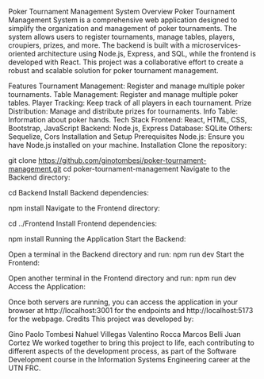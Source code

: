 Poker Tournament Management System
Overview
Poker Tournament Management System is a comprehensive web application designed to simplify the organization and management of poker tournaments. The system allows users to register tournaments, manage tables, players, croupiers, prizes, and more. The backend is built with a microservices-oriented architecture using Node.js, Express, and SQL, while the frontend is developed with React. This project was a collaborative effort to create a robust and scalable solution for poker tournament management.

Features
Tournament Management: Register and manage multiple poker tournaments.
Table Management: Register and manage multiple poker tables.
Player Tracking: Keep track of all players in each tournament.
Prize Distribution: Manage and distribute prizes for tournaments.
Info Table: Information about poker hands.
Tech Stack
Frontend: React, HTML, CSS, Bootstrap, JavaScript
Backend: Node.js, Express
Database: SQLite
Others: Sequelize, Cors
Installation and Setup
Prerequisites
Node.js: Ensure you have Node.js installed on your machine.
Installation
Clone the repository:

git clone https://github.com/ginotombesi/poker-tournament-management.git
cd poker-tournament-management
Navigate to the Backend directory:

cd Backend
Install Backend dependencies:

npm install
Navigate to the Frontend directory:

cd ../Frontend
Install Frontend dependencies:

npm install
Running the Application
Start the Backend:

Open a terminal in the Backend directory and run:
npm run dev
Start the Frontend:

Open another terminal in the Frontend directory and run:
npm run dev
Access the Application:

Once both servers are running, you can access the application in your browser at http://localhost:3001 for the endpoints and http://localhost:5173 for the webpage.
Credits
This project was developed by:

Gino Paolo Tombesi
Nahuel Villegas
Valentino Rocca
Marcos Belli
Juan Cortez
We worked together to bring this project to life, each contributing to different aspects of the development process, as part of the Software Development course in the Information Systems Engineering career at the UTN FRC.
